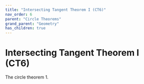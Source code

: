 ```yaml
---
title: "Intersecting Tangent Theorem I (CT6)"
nav_order: 6
parent: "Circle Theorems"
grand_parent: "Geometry"
has_children: true
---
```


# Intersecting Tangent Theorem I (CT6)

The circle theorem 1.